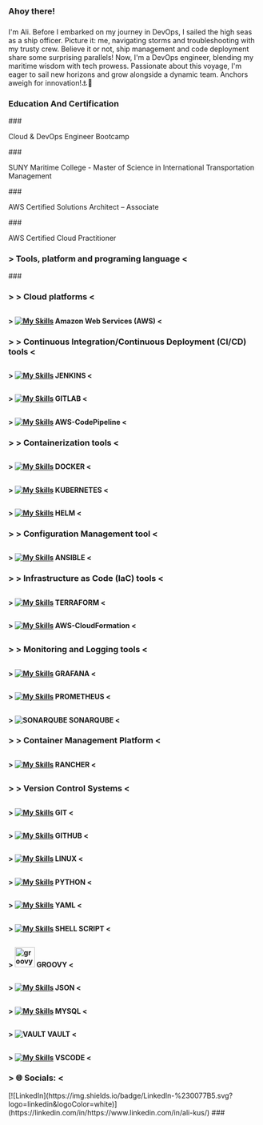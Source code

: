 <h3 align="left">Ahoy there!</h3>

###

<p align="left">I'm Ali. Before I embarked on my journey in DevOps, I sailed the high seas as a ship officer. Picture it: me, navigating storms and troubleshooting with my trusty crew. Believe it or not, ship management and code deployment share some surprising parallels! Now, I'm a DevOps engineer, blending my maritime wisdom with tech prowess. Passionate about this voyage, I'm eager to sail new horizons and grow alongside a dynamic team. Anchors aweigh for innovation!⚓🚀</p>

###
<h3 align="left"> Education And Certification </h3>
###

<p align="left">Cloud & DevOps Engineer Bootcamp</p>
###
<p align="left">SUNY Maritime College  -  Master of Science in International Transportation Management</p>
###
<p align="left">AWS Certified Solutions Architect – Associate</p>
###
<p align="left">AWS Certified Cloud Practitioner</p>

###
<h3 align="left">> Tools, platform and programing language <</h3>
###

### <h3 align="left">> > Cloud platforms <</h3> 
## <h4 align="left">> [![My Skills](https://skillicons.dev/icons?i=aws)](https://skillicons.dev)  Amazon Web Services (AWS) <</h4> 

### <h3 align="left">> > Continuous Integration/Continuous Deployment (CI/CD) tools <</h3> 
## <h4 align="left">> [![My Skills](https://skillicons.dev/icons?i=jenkins)](https://skillicons.dev) JENKINS <</h4>
## <h4 align="left">> [![My Skills](https://skillicons.dev/icons?i=gitlab)](https://skillicons.dev) GITLAB <</h4>
## <h4 align="left">> [![My Skills](https://skillicons.dev/icons?i=aws)](https://skillicons.dev) AWS-CodePipeline <</h4>

### <h3 align="left">> > Containerization tools <</h3> 
## <h4 align="left">> [![My Skills](https://skillicons.dev/icons?i=docker&perline=3)](https://skillicons.dev) DOCKER <</h4> 
## <h4 align="left">> [![My Skills](https://skillicons.dev/icons?i=kubernetes&perline=3)](https://skillicons.dev) KUBERNETES <</h4> 
## <h4 align="left">> [![My Skills](https://skillicons.dev/icons?i=helm&perline=3)](https://skillicons.dev) HELM <</h4>

### <h3 align="left">> > Configuration Management tool <</h3> 
## <h4 align="left">> [![My Skills](https://skillicons.dev/icons?i=ansible)](https://skillicons.dev) ANSIBLE <</h4> 

### <h3 align="left">> > Infrastructure as Code (IaC) tools <</h3>
## <h4 align="left">> [![My Skills](https://skillicons.dev/icons?i=terraform)](https://skillicons.dev) TERRAFORM <</h4> 
## <h4 align="left">> [![My Skills](https://skillicons.dev/icons?i=aws)](https://skillicons.dev) AWS-CloudFormation <</h4> 
## <h3 align="left">> > Monitoring and Logging tools <</h3>
## <h4 align="left">> [![My Skills](https://skillicons.dev/icons?i=grafana)](https://skillicons.dev) GRAFANA <</h4> 
## <h4 align="left">> [![My Skills](https://skillicons.dev/icons?i=prometheus)](https://skillicons.dev) PROMETHEUS <</h4>
## <h4 align="left">> ![SONARQUBE](https://img.shields.io/badge/sonarqube-4E9BCD.svg?style=for-the-badge&logo=sonarqube&logoColor=white&color=%234E9BCD) SONARQUBE <</h4>

### <h3 align="left">> > Container Management Platform <</h3>
## <h4 align="left">> [![My Skills](https://skillicons.dev/icons?i=rancher)](https://skillicons.dev) RANCHER <</h4> 

## <h3 align="left">> > Version Control Systems  <</h3>
## <h4 align="left">> [![My Skills](https://skillicons.dev/icons?i=git)](https://skillicons.dev) GIT <</h4> 
## <h4 align="left">> [![My Skills](https://skillicons.dev/icons?i=github)](https://skillicons.dev) GITHUB <</h4> 


## <h4 align="left">> [![My Skills](https://skillicons.dev/icons?i=linux)](https://skillicons.dev) LINUX <</h4> 
## <h4 align="left">> [![My Skills](https://skillicons.dev/icons?i=py )](https://skillicons.dev) PYTHON <</h4> 
## <h4 align="left">> [![My Skills](https://skillicons.dev/icons?i=yaml)](https://skillicons.dev) YAML <</h4> 
## <h4 align="left">> [![My Skills](https://skillicons.dev/icons?i=bash)](https://skillicons.dev) SHELL SCRIPT <</h4> 
## <h4 align="left">>  <img src="https://cdn.jsdelivr.net/gh/devicons/devicon/icons/groovy/groovy-original.svg" height="40" alt="groovy logo"  /> GROOVY <</h4> 
## <h4 align="left">> [![My Skills](https://skillicons.dev/icons?i=js )](https://skillicons.dev) JSON <</h4> 
## <h4 align="left">> [![My Skills](https://skillicons.dev/icons?i=mysql)](https://skillicons.dev) MYSQL <</h4>
## <h4 align="left">> ![VAULT](https://img.shields.io/badge/vault-FFEC6E.svg?style=for-the-badge&logo=vault&logoColor=white&color=%23FFEC6E) VAULT <</h4> 
## <h4 align="left">> [![My Skills](https://skillicons.dev/icons?i=vscode)](https://skillicons.dev) VSCODE <</h4> 


###
<h3 align="left">> 🌐 Socials: <</h3>
[![LinkedIn](https://img.shields.io/badge/LinkedIn-%230077B5.svg?logo=linkedin&logoColor=white)](https://linkedin.com/in/https://www.linkedin.com/in/ali-kus/) 
###




